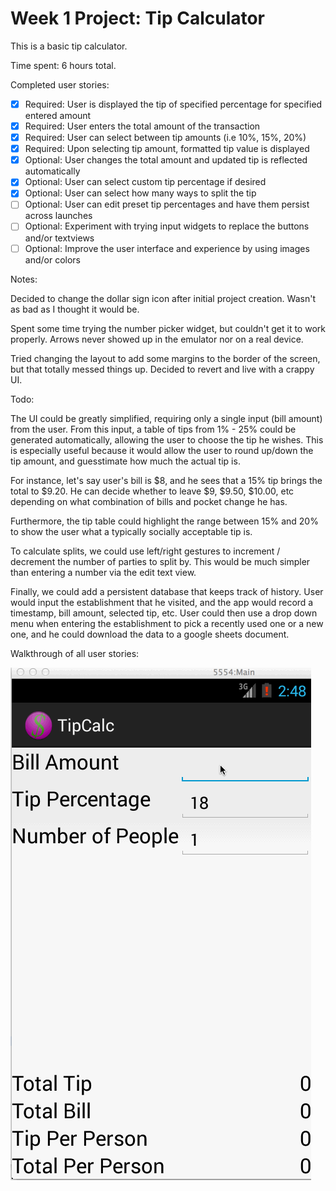 # Week 1 Project:  Tip Calculator

This is a basic tip calculator.

Time spent:  6 hours total.

Completed user stories:

 * [x] Required: User is displayed the tip of specified percentage for specified entered amount
 * [x] Required: User enters the total amount of the transaction
 * [x] Required: User can select between tip amounts (i.e 10%, 15%, 20%)
 * [x] Required: Upon selecting tip amount, formatted tip value is displayed
 * [x] Optional: User changes the total amount and updated tip is reflected automatically
 * [x] Optional: User can select custom tip percentage if desired
 * [x] Optional: User can select how many ways to split the tip
 * [ ] Optional: User can edit preset tip percentages and have them persist across launches
 * [ ] Optional: Experiment with trying input widgets to replace the buttons and/or textviews
 * [ ] Optional: Improve the user interface and experience by using images and/or colors

Notes:

Decided to change the dollar sign icon after initial project creation.  Wasn't
as bad as I thought it would be.

Spent some time trying the number picker widget, but couldn't get it to work
properly.  Arrows never showed up in the emulator nor on a real device.

Tried changing the layout to add some margins to the border of the screen, but
that totally messed things up.  Decided to revert and live with a crappy UI.


Todo:

The UI could be greatly simplified, requiring only a single input (bill amount)
from the user.  From this input, a table of tips from 1% - 25% could be 
generated automatically, allowing the user to choose the tip he wishes.  This
is especially useful because it would allow the user to round up/down the tip
amount, and guesstimate how much the actual tip is.  

For instance, let's say user's bill is $8, and he sees that a 15% tip brings
the total to $9.20.  He can decide whether to leave $9, $9.50, $10.00, etc 
depending on what combination of bills and pocket change he has.

Furthermore, the tip table could highlight the range between 15% and 20% to
show the user what a typically socially acceptable tip is.

To calculate splits, we could use left/right gestures to increment / decrement
the number of parties to split by.  This would be much simpler than entering
a number via the edit text view.

Finally, we could add a persistent database that keeps track of history.  User
would input the establishment that he visited, and the app would record a 
timestamp, bill amount, selected tip, etc.  User could then use a drop down
menu when entering the establishment to pick a recently used one or a new one,
and he could download the data to a google sheets document.

Walkthrough of all user stories:

![Video Walkthrough](TipCalcDemo.gif)